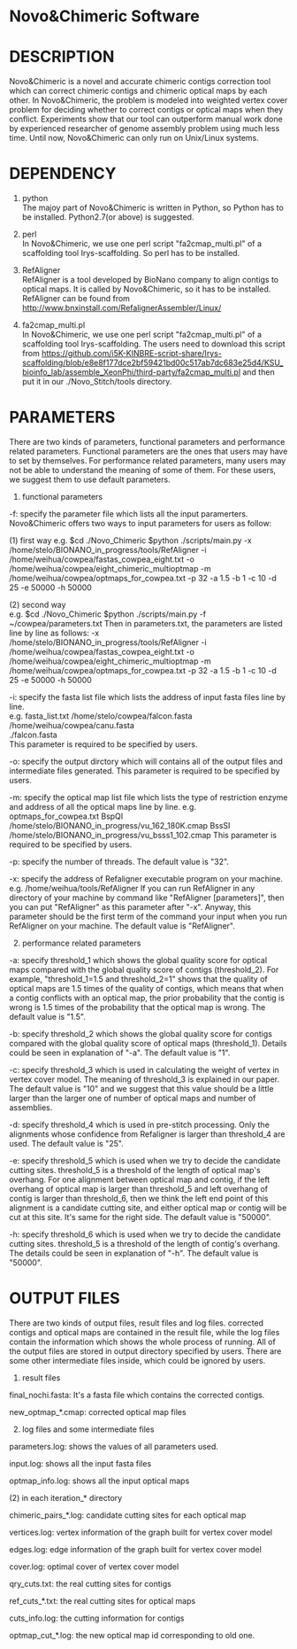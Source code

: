 

# Novo&Chimeric Software



# DESCRIPTION

Novo&Chimeric is a novel and accurate chimeric contigs correction tool which can correct chimeric contigs and chimeric optical maps by each other. In Novo&Chimeric, the problem is modeled into weighted vertex cover problem for deciding whether to correct contigs or optical maps when they conflict. Experiments show that our tool can outperform manual work done by experienced researcher of genome assembly problem using much less time.
Until now, Novo&Chimeric can only run on Unix/Linux systems.  



# DEPENDENCY


1. python   
The majoy part of Novo&Chimeric is written in Python, so Python has to be installed. 
Python2.7(or above) is suggested.  

2. perl   
In Novo&Chimeric, we use one perl script "fa2cmap_multi.pl" of a scaffolding tool Irys-scaffolding.
So perl has to be installed.

3. RefAligner   
RefAligner is a tool developed by BioNano company to align contigs to optical maps. It is called by Novo&Chimeric, so it has to be installed. 
RefAligner can be found from http://www.bnxinstall.com/RefalignerAssembler/Linux/ 

4. fa2cmap_multi.pl   
In Novo&Chimeric, we use one perl script "fa2cmap_multi.pl" of a scaffolding tool Irys-scaffolding. 
The users need to download this script from https://github.com/i5K-KINBRE-script-share/Irys-scaffolding/blob/e8e8f177dce2bf59421bd00c517ab7dc683e25d4/KSU_bioinfo_lab/assemble_XeonPhi/third-party/fa2cmap_multi.pl
and then put it in our ./Novo_Stitch/tools directory.   




# PARAMETERS


There are two kinds of parameters, functional parameters and performance related parameters. 
Functional parameters are the ones that users may have to set by themselves. For performance related parameters, many users may not be able to understand the meaning of some of them. For these users, we suggest them to use default parameters. 

1. functional parameters  

-f: specify the parameter file which lists all the input paramerters.
Novo&Chimeric offers two ways to input parameters for users as follow:

(1) first way
e.g. 
$cd ./Novo_Chimeric
$python ./scripts/main.py  -x /home/stelo/BIONANO_in_progress/tools/RefAligner -i /home/weihua/cowpea/fastas_cowpea_eight.txt -o /home/weihua/cowpea/eight_chimeric_multioptmap -m /home/weihua/cowpea/optmaps_for_cowpea.txt -p 32 -a 1.5 -b 1 -c 10 -d 25 -e 50000 -h 50000

(2) second way  
e.g.
$cd ./Novo_Chimeric
$python ./scripts/main.py -f ~/cowpea/parameters.txt
Then in parameters.txt, the parameters are listed line by line as follows:
-x /home/stelo/BIONANO_in_progress/tools/RefAligner
-i /home/weihua/cowpea/fastas_cowpea_eight.txt
-o /home/weihua/cowpea/eight_chimeric_multioptmap
-m /home/weihua/cowpea/optmaps_for_cowpea.txt
-p 32
-a 1.5
-b 1
-c 10
-d 25
-e 50000
-h 50000


-i: specify the fasta list file which lists the address of input fasta files line by line.  
e.g. fasta_list.txt 
/home/stelo/cowpea/falcon.fasta  
/home/weihua/cowpea/canu.fasta  
./falcon.fasta  
This parameter is required to be specified by users.   

-o: specify the output dirctory which will contains all of the output files and intermediate files generated. This parameter is required to be specified by users.   

-m: specify the optical map list file which lists the type of restriction enzyme and address of all the optical maps line by line. 
e.g. optmaps_for_cowpea.txt
BspQI   /home/stelo/BIONANO_in_progress/vu_162_180K.cmap
BssSI   /home/stelo/BIONANO_in_progress/vu_bsss1_102.cmap
This parameter is required to be specified by users.   

-p: specify the number of threads. The default value is "32".  

-x: specify the address of Refaligner executable program on your machine. e.g. /home/weihua/tools/RefAligner
If you can run RefAligner in any directory of your machine by command like "RefAligner [parameters]", then you can put "RefAligner" as this parameter after "-x". Anyway, this parameter should be the first term of the command your input when you run RefAligner on your machine. The default value is "RefAligner".   



2. performance related parameters

-a: specify threshold_1 which shows the global quality score for optical maps compared with the global quality score of contigs (threshold_2). For example, "threshold_1=1.5 and threshold_2=1" shows that the quality of optical maps are 1.5 times of the quality of contigs, which means that when a contig conflicts with an optical map, the prior probability that the contig is wrong is 1.5 times of the probability that the optical map is wrong.  The default value is "1.5". 

-b: specify threshold_2 which shows the global quality score for contigs compared with the global quality score of optical maps (threshold_1). Details could be seen in explanation of "-a". The default value is "1". 

-c: specify threshold_3 which is used in calculating the weight of vertex in vertex cover model. The meaning of threshold_3 is explained in our paper.  The default value is "10" and we suggest that this value should be a little larger than the larger one of number of optical maps and number of assemblies.  

-d: specify threshold_4 which is used in pre-stitch processing. Only the alignments whose confidence from Refaligner is larger than threshold_4 are used. The default value is "25".  

-e: specify threshold_5 which is used when we try to decide the candidate cutting sites. threshold_5 is a threshold of the length of optical map's overhang. For one alignment between optical map and contig, if the left overhang of optical map is larger than threshold_5 and left overhang of contig is larger than threshold_6, then we think the left end point of this alignment is a candidate cutting site, and either optical map or contig will be cut at this site. It's same for the right side. The default value is "50000". 

-h: specify threshold_6 which is used when we try to decide the candidate cutting sites. threshold_5 is a threshold of the length of contig's overhang. The details could be seen in explanation of "-h". The default value is "50000". 





# OUTPUT FILES

There are two kinds of output files, result files and log files. corrected contigs and optical maps are contained in the result file, while the log files contain the information which shows the whole process of running. All of the output files are stored in output directory specified by users. There are some other intermediate files inside, which could be ignored by users.
 
1. result files

final_nochi.fasta: It's a fasta file which contains the corrected contigs.

new_optmap_*.cmap: corrected optical map files

2. log files and some intermediate files  

parameters.log: shows the values of all parameters used. 

input.log: shows all the input fasta files  

optmap_info.log: shows all the input optical maps

(2) in each iteration_* directory

chimeric_pairs_*.log: candidate cutting sites for each optical map

vertices.log: vertex information of the graph built for vertex cover model

edges.log: edge information of the graph built for vertex cover model

cover.log: optimal cover of vertex cover model

qry_cuts.txt: the real cutting sites for contigs

ref_cuts_*.txt: the real cutting sites for optical maps

cuts_info.log: the cutting information for contigs

optmap_cut_*.log: the new optical map id corresponding to old one.  


